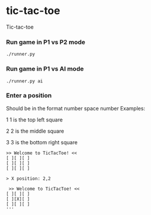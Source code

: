 # tic-tac-toe
Tic-tac-toe

### Run game in P1 vs P2 mode
``./runner.py``

### Run game in P1 vs AI mode
``./runner.py ai``

### Enter a position
Should be in the format number space number
Examples:

1 1 is the top left square

2 2 is the middle square

3 3 is the bottom right square


```
>> Welcome to TicTacToe! <<
[ ][ ][ ]
[ ][ ][ ]
[ ][ ][ ]

> X position: 2,2

 >> Welcome to TicTacToe! <<
[ ][ ][ ]
[ ][X][ ]
[ ][ ][ ]
'''

